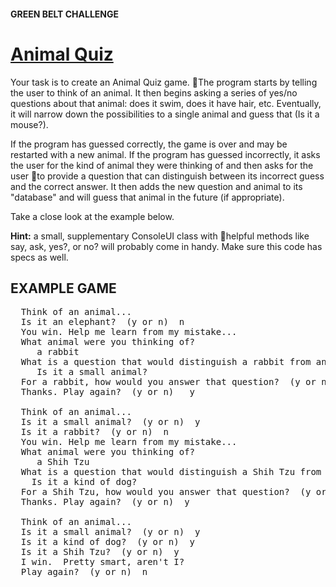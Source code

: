 #### GREEN BELT CHALLENGE
# [Animal Quiz](http://rubyquiz.com/quiz15.html)

Your task is to create an Animal Quiz game. The program starts by telling the user to think of an animal. It then begins asking a series of yes/no questions about that animal: does it swim, does it have hair, etc. Eventually, it will narrow down the possibilities to a single animal and guess that (Is it a mouse?).

If the program has guessed correctly, the game is over and may be restarted with a new animal. If the program has guessed incorrectly, it asks the user for the kind of animal they were thinking of and then asks for the user to provide a question that can distinguish between its incorrect guess and the correct answer. It then adds the new question and animal to its "database" and will guess that animal in the future (if appropriate).

Take a close look at the example below. 

**Hint:** a small, supplementary ConsoleUI class with helpful methods like say, ask, yes?, or no? will probably come in handy. Make sure this code has specs as well.

## EXAMPLE GAME

<pre>
  Think of an animal...
  Is it an elephant?  (y or n)  n
  You win. Help me learn from my mistake...
  What animal were you thinking of?
     a rabbit
  What is a question that would distinguish a rabbit from an elephant?
     Is it a small animal?
  For a rabbit, how would you answer that question?  (y or n)  y
  Thanks. Play again?  (y or n)   y

  Think of an animal...
  Is it a small animal?  (y or n)  y
  Is it a rabbit?  (y or n)  n
  You win. Help me learn from my mistake...
  What animal were you thinking of?
     a Shih Tzu
  What is a question that would distinguish a Shih Tzu from a rabbit?
    Is it a kind of dog?
  For a Shih Tzu, how would you answer that question?  (y or n)  y
  Thanks. Play again?  (y or n)  y

  Think of an animal...
  Is it a small animal?  (y or n)  y
  Is it a kind of dog?  (y or n)  y
  Is it a Shih Tzu?  (y or n)  y
  I win.  Pretty smart, aren't I?
  Play again?  (y or n)  n
</pre>